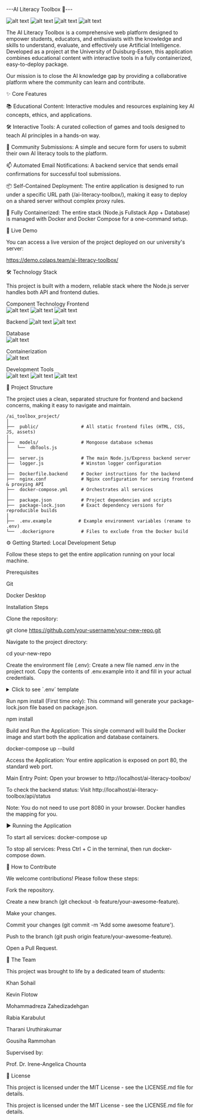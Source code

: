 ---AI Literacy Toolbox 🤖---

![alt text](https://img.shields.io/badge/License-MIT-blue.svg)
![alt text](https://img.shields.io/badge/build-passing-brightgreen.svg)
![alt text](https://img.shields.io/badge/Docker-Powered-blue?logo=docker)
![alt text](https://img.shields.io/badge/Node.js-Fullstack-green?logo=nodedotjs)

The AI Literacy Toolbox is a comprehensive web platform designed to empower students, educators, and enthusiasts with the knowledge and skills to understand, evaluate, and effectively use Artificial Intelligence. Developed as a project at the University of Duisburg-Essen, this application combines educational content with interactive tools in a fully containerized, easy-to-deploy package.

Our mission is to close the AI knowledge gap by providing a collaborative platform where the community can learn and contribute.

✨ Core Features

📚 Educational Content: Interactive modules and resources explaining key AI concepts, ethics, and applications.

🛠️ Interactive Tools: A curated collection of games and tools designed to teach AI principles in a hands-on way.

🚀 Community Submissions: A simple and secure form for users to submit their own AI literacy tools to the platform.

📫 Automated Email Notifications: A backend service that sends email confirmations for successful tool submissions.

📦 Self-Contained Deployment: The entire application is designed to run under a specific URL path (/ai-literacy-toolbox/), making it easy to deploy on a shared server without complex proxy rules.

🐳 Fully Containerized: The entire stack (Node.js Fullstack App + Database) is managed with Docker and Docker Compose for a one-command setup.

🚀 Live Demo

You can access a live version of the project deployed on our university's server:

https://demo.colaps.team/ai-literacy-toolbox/

🛠️ Technology Stack

This project is built with a modern, reliable stack where the Node.js server handles both API and frontend duties.

Component	Technology
Frontend	
![alt text](https://img.shields.io/badge/-HTML5-E34F26?logo=html5&logoColor=white)
![alt text](https://img.shields.io/badge/-CSS3-1572B6?logo=css3&logoColor=white)
![alt text](https://img.shields.io/badge/-JavaScript-F7DF1E?logo=javascript&logoColor=black)

Backend	
![alt text](https://img.shields.io/badge/-Node.js-339933?logo=nodedotjs&logoColor=white)
![alt text](https://img.shields.io/badge/-Express.js-000000?logo=express&logoColor=white)

Database	
![alt text](https://img.shields.io/badge/-MongoDB-47A248?logo=mongodb&logoColor=white)

Containerization	
![alt text](https://img.shields.io/badge/-Docker-2496ED?logo=docker&logoColor=white)

Development Tools	
![alt text](https://img.shields.io/badge/-ESLint-4B32C3?logo=eslint&logoColor=white)
![alt text](https://img.shields.io/badge/-Prettier-F7B93E?logo=prettier&logoColor=black)
![alt text](https://img.shields.io/badge/-Nodemon-76D04B?logo=nodemon&logoColor=white)


📂 Project Structure

The project uses a clean, separated structure for frontend and backend concerns, making it easy to navigate and maintain.

    /ai_toolbox_project/
    │
    ├──  public/                # All static frontend files (HTML, CSS, JS, assets)
    │
    ├──  models/                # Mongoose database schemas
    │   └──  dbTools.js
    │
    ├──  server.js              # The main Node.js/Express backend server
    ├──  logger.js              # Winston logger configuration
    │
    ├──  Dockerfile.backend     # Docker instructions for the backend
    ├──  nginx.conf             # Nginx configuration for serving frontend & proxying API
    ├──  docker-compose.yml     # Orchestrates all services
    │
    ├──  package.json           # Project dependencies and scripts
    ├──  package-lock.json      # Exact dependency versions for reproducible builds
    │
    ├──  .env.example          # Example environment variables (rename to .env)
    └──  .dockerignore          # Files to exclude from the Docker build


⚙️ Getting Started: Local Development Setup

Follow these steps to get the entire application running on your local machine.

Prerequisites

Git

Docker Desktop

Installation Steps

Clone the repository:

git clone https://github.com/your-username/your-new-repo.git

Navigate to the project directory:

cd your-new-repo

Create the environment file (.env):
Create a new file named .env in the project root. Copy the contents of .env.example into it and fill in your actual credentials.

<details>
<summary>Click to see `.env` template</summary>

Generated env
# --- Application Path ---
BASE_PATH=/ai-literacy-toolbox

# --- Email Server (SMTP) Configuration ---
# WARNING: Use a 16-character Google App Password, not your main account password.
EMAIL_USER=your_email@gmail.com
EMAIL_PASS=your_16_character_app_password
SMTP_HOST=smtp.gmail.com
SMTP_PORT=587

# --- Database Configuration ---
# This is correctly configured for Docker. Do not change.
MONGO_URI=mongodb://mongo:27017/AItoolboxes

# --- Application Server Port ---
# The internal port for the Node.js app. Do not change.
PORT=8080

</details>

Run npm install (First time only):
This command will generate your package-lock.json file based on package.json.

npm install

Build and Run the Application:
This single command will build the Docker image and start both the application and database containers.

docker-compose up --build

Access the Application:
Your entire application is exposed on port 80, the standard web port.

Main Entry Point: Open your browser to http://localhost/ai-literacy-toolbox/

To check the backend status: Visit http://localhost/ai-literacy-toolbox/api/status

Note: You do not need to use port 8080 in your browser. Docker handles the mapping for you.

▶️ Running the Application

To start all services: docker-compose up

To stop all services: Press Ctrl + C in the terminal, then run docker-compose down.

🤝 How to Contribute

We welcome contributions! Please follow these steps:

Fork the repository.

Create a new branch (git checkout -b feature/your-awesome-feature).

Make your changes.

Commit your changes (git commit -m 'Add some awesome feature').

Push to the branch (git push origin feature/your-awesome-feature).

Open a Pull Request.

👥 The Team

This project was brought to life by a dedicated team of students:

Khan Sohail

Kevin Flotow

Mohammadreza Zahedizadehgan

Rabia Karabulut

Tharani Uruthirakumar

Gousiha Rammohan

Supervised by:

Prof. Dr. Irene-Angelica Chounta

📜 License

This project is licensed under the MIT License - see the LICENSE.md file for details.


This project is licensed under the MIT License - see the LICENSE.md file for details.

